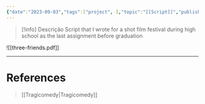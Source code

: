 ```yaml
---
{"date":"2023-09-03","tags":["project", ],"topic":"[[Script]]","publish":true,"description":"Script that I wrote for a shot film festival during high school as the last assignment before graduation","PassFrontmatter":true}
---
```


>[!info] Descrição
> Script that I wrote for a shot film festival during high school as the last assignment before graduation

![[three-friends.pdf]]

---
# References
>[[Tragicomedy\|Tragicomedy]]
